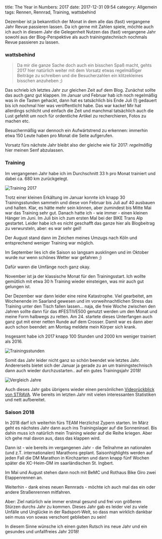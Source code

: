 title: The Year in Numbers: 2017
date: 2017-12-31 09:54
category: Allgemein
tags: Rennen, Rennrad, Training, wattsbehind

Dezember ist ja bekanntlich der Monat in dem alle das (fast) vergangene Jahr Revue passieren lassen. Da ich gerne mit Zahlen spiele, möchte auch ich auch in diesem Jahr die Gelegenheit Nutzen das (fast) vergangene Jahr sowohl aus der Blog-Perspektive als auch trainingstechnisch nochmals Revue passieren zu lassen.

### wattsbehind

> Da mir die ganze Sache doch auch ein bisschen Spaß macht, gehts 2017 hier natürlich weiter mit dem Vorsatz etwas regelmäßiger Beiträge zu schreiben und die Besucherzahlen ein klitzekleines bisschen anzuheben ;)

Das schrieb ich letztes Jahr zur gleichen Zeit auf dem Blog. Zunächst sollte das auch ganz gut klappen. Im Januar und Februar hab ich noch regelmäßig was in die Tasten gehackt, dann hat es tatsächlich bis Ende Juli (!) gedauert bis ich nochmal hier was veröffentlicht habe. Das war kacke! Mir hat allerdings schlicht und einfach die Zeit und manchmal tatsächlich auch die Lust gefehlt um noch für ordentliche Artikel zu recherchieren, Fotos zu machen etc.

Besuchermäßig war dennoch ein Aufwärtstrend zu erkennen: immerhin etwa 150 Leute haben pro Monat die Seite aufgerufen.

Vorsatz fürs nächste Jahr bleibt also der gleiche wie für 2017: *regelmäßig* hier meinen Senf abzulassen.

### Training

Im vergangenen Jahr habe ich im Durchschnitt 33 h pro Monat trainiert und dabei ca. 680 km zurückgelegt.

![Training 2017]({attach}stunden_km.png)

Trotz einer kleinen Erkältung im Januar konnte ich knapp 30 Trainingsstunden sammeln und diese von Februar bis Juli auf 40 ausbauen und halten. Klar, es hätte mehr sein können, aber zumindest bis Mitte Mai war das Training sehr gut. Danach hatte ich - wie immer - einen kleinen Hänger im Juni. Im Juli bin ich zum ersten Mal bei der BIKE Trans Alp gestartet. Leider habe ich es nicht geschafft das ganze hier als Blogbeitrag zu verwursteln, aber: es war sehr geil!

Der August stand dann im Zeichen meines Umzugs nach Köln und entsprechend weniger Training war möglich.

Im September lies ich die Saison so langsam ausklingen und im Oktober wurde nur wenn schönes Wetter war gefahren ;)

Dafür waren die Umfänge noch ganz okay.

November ist ja der klassische Monat für den Trainingsstart. Ich wollte gemütlich mit etwa 30 h Training wieder einsteigen, was mir auch gut gelungen ist.

Der Dezember war dann leider eine reine Katastrophe. Viel gearbeitet, am Wochenende im Saarland gewesen und im vorweihnachtlichen Stress das Training unter den Tisch fallen lassen... naja, die freie Woche zwischen den Jahren sollte dann für das #FESTIVE500 genutzt werden um den Monat und meine Form halbwegs zu retten. Am 24. startete dieses Unterfangen auch ganz gut mit einer netten Runde auf dem Crosser. Damit war es dann aber auch schon beendet: am Montag meldete mein Körper sich krank.

Insgesamt habe ich 2017 knapp 100 Stunden und 2000 km weniger trainiert als 2016.

![Trainingsstunden]({attach}2016_2017.png)

Somit das Jahr leider nicht ganz so schön beendet wie letztes Jahr. Andererseits bietet sich der Januar ja gerade zu an um trainingstechnisch dann auch wieder durchzustarten.. auf ein gutes Trainingsjahr 2018!

![Vergleich Jahre]({attach}h_km_jahre.png)

Auch dieses Jahr gabs übrigens wieder einen persönlichen [Videorückblick von STRAVA](https://2017.strava.com/en-us/videos/924954b11dcaac587f7eefb1072ea7df16277121/). Wie bereits im letzten Jahr mit vielen interessanten Statistiken und nett aufbereitet.

### Saison 2018

In 2018 darf ich weiterhin fürs TEAM Herzlichst Zypern starten. Im März geht es nächstes Jahr dann auch ins Trainingslager auf die Sonneninsel. Bis dahin muss ich natürlich mein Training wieder auf die Reihe kriegen. Aber ich gehe mal davon aus, dass das klappen wird.

Dann ist - wie bereits im vergangenen Jahr - die Teilnahme an nationalen (und z.T. internationalen) Marathons geplant. Saisonhighlights werden auf jeden Fall die DM Marathon in Kirchzarten und dann knapp fünf Wochen später die XC-Heim-DM im saarländischen St. Ingbert.

Im Mai und August stehen dann noch mit BeMC und Rothaus Bike Giro zwei Etappenrennen an.

Weiterhin - dank eines neuen Rennrads - möchte ich auch mal das ein oder andere Straßenrennen mitfahren.

Aber: Ziel natürlich wie immer erstmal gesund und frei von größeren Stürzen durchs Jahr zu kommen. Dieses Jahr gab es leider viel zu viele Unfälle und Unglücke in der Radsport-Welt, so dass man wirklich dankbar sein muss von sowas verschont geblieben zu sein!

In diesem Sinne wünsche ich einen guten Rutsch ins neue Jahr und ein gesundes und unfallfreies Jahr 2018!